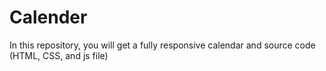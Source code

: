 # Calender
In this repository, you will get a fully responsive calendar and source code (HTML, CSS, and js file)
